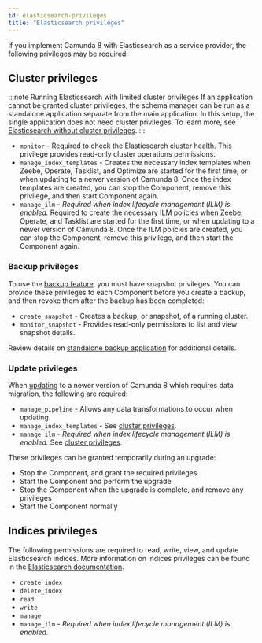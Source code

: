 ```yaml
---
id: elasticsearch-privileges
title: "Elasticsearch privileges"
---
```


If you implement Camunda 8 with Elasticsearch as a service provider, the following [privileges](https://www.elastic.co/guide/en/elasticsearch/reference/current/security-privileges.html) may be required:

## Cluster privileges

:::note Running Elasticsearch with limited cluster privileges
If an application cannot be granted cluster privileges, the schema manager can be run as a standalone application separate from the main application. In this setup, the single application does not need cluster privileges. To learn more, see [Elasticsearch without cluster privileges](./elasticsearch-without-cluster-privileges.md).
:::

- `monitor` - Required to check the Elasticsearch cluster health. This privilege provides read-only cluster operations permissions.
- `manage_index_templates` - Creates the necessary index templates when Zeebe, Operate, Tasklist, and Optimize are started for the first time, or when updating to a newer version of Camunda 8. Once the index templates are created, you can stop the Component, remove this privilege, and then start Component again.
- `manage_ilm` - _Required when index lifecycle management (ILM) is enabled._ Required to create the necessary ILM policies when Zeebe, Operate, and Tasklist are started for the first time, or when updating to a newer version of Camunda 8. Once the ILM policies are created, you can stop the Component, remove this privilege, and then start the Component again.

### Backup privileges

To use the [backup feature](/self-managed/operational-guides/backup-restore/backup-and-restore.md), you must have snapshot privileges. You can provide these privileges to each Component before you create a backup, and then revoke them after the backup has been completed:

- `create_snapshot` - Creates a backup, or snapshot, of a running cluster.
- `monitor_snapshot` - Provides read-only permissions to list and view snapshot details.

Review details on [standalone backup application](/self-managed/concepts/elasticsearch-without-cluster-privileges.md#standalone-backup-application) for additional details.

### Update privileges

When [updating](/self-managed/operational-guides/update-guide/introduction.md) to a newer version of Camunda 8 which requires data migration, the following are required:

- `manage_pipeline` - Allows any data transformations to occur when updating.
- `manage_index_templates` - See [cluster privileges](#cluster-privileges).
- `manage_ilm` - _Required when index lifecycle management (ILM) is enabled._ See [cluster privileges](#cluster-privileges).

These privileges can be granted temporarily during an upgrade:

- Stop the Component, and grant the required privileges
- Start the Component and perform the upgrade
- Stop the Component when the upgrade is complete, and remove any privileges
- Start the Component normally

## Indices privileges

The following permissions are required to read, write, view, and update Elasticsearch indices. More information on indices privileges can be found in the [Elasticsearch documentation](https://www.elastic.co/guide/en/elasticsearch/reference/current/security-privileges.html#privileges-list-indices).

- `create_index`
- `delete_index`
- `read`
- `write`
- `manage`
- `manage_ilm` - _Required when index lifecycle management (ILM) is enabled._
